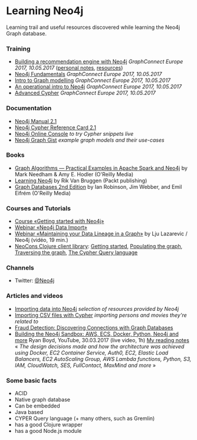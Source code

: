 # Learning Neo4j

Learning trail and useful resources discovered while learning the Neo4j Graph database.

### Training

* [Building a recommendation engine with Neo4j](training/neo4j-recommendation-engine-20170510(london).pdf) _GraphConnect Europe 2017, 10.05.2017_ ([personal notes](training/neo4j-recommendation-engine-20170510(personal-notes).pdf), [resources](training/reco/))
* [Neo4j Fundamentals](training/neo4j-fundamentals-20170510(london).pdf) _GraphConnect Europe 2017, 10.05.2017_
* [Intro to Graph modelling](training/neo4j-graph-modeling-20170510(london).pdf) _GraphConnect Europe 2017, 10.05.2017_
* [An operational intro to Neo4j](training/neo4j-production-20170510(london).pdf) _GraphConnect Europe 2017, 10.05.2017_
* [Advanced Cypher](training/neo4j-advanced-cypher-20170510(london).pdf) _GraphConnect Europe 2017, 10.05.2017_

### Documentation

* [Neo4j Manual 2.1](http://docs.neo4j.org/chunked/stable/)
* [Neo4j Cypher Reference Card 2.1](http://docs.neo4j.org/refcard/2.1/)
* [Neo4j Online Console](http://console.neo4j.org/) _to try Cypher snippets live_
* [Neo4j Graph Gist](http://gist.neo4j.org/) _example graph models and their use-cases_

### Books

* [Graph Algorithms — Practical Examples in Apache Spark and Neo4j](https://neo4j.com/graph-algorithms-book/) by Mark Needham & Amy E. Hodler (O'Reilly Media)
* [Learning Neo4j](http://neo4j.com/book-learning-neo4j/) by Rik Van Bruggen (Packt publishing)
* [Graph Databases 2nd Edition](http://neo4j.com/books/graph-databases/) by Ian Robinson, Jim Webber, and Emil Eifrém (O'Reilly Media)

### Courses and Tutorials

* [Course «Getting started with Neo4j»](http://www.neo4j.org/learn/online_course)
* [Webinar «Neo4j Data Import»](https://vimeo.com/90358900)
* [Webinar «Maintaining your Data Lineage in a Graph»](https://www.youtube.com/watch?v=3tWTCbrE5ls) by Lju Lazarevic / Neo4j (vidéo, 19 min.)
* [NeoCons Clojure client library](http://clojureneo4j.info/): [Getting started](http://clojureneo4j.info/articles/getting_started.html), [Populating the graph](http://clojureneo4j.info/articles/populating.html), [Traversing the graph](http://clojureneo4j.info/articles/traversing.html), [The Cypher Query language](http://clojureneo4j.info/articles/cypher.html)

### Channels

* Twitter: [@Neo4j](https://twitter.com/neo4j)

### Articles and videos

* [Importing data into Neo4j](http://www.neo4j.org/develop/import) _selection of resources provided by Neo4j_
* [Importing CSV files with Cypher](http://docs.neo4j.org/chunked/milestone/cypherdoc-importing-csv-files-with-cypher.html) _importing persons and movies they're related to_
* [Fraud Detection: Discovering Connections with Graph Databases](http://info.neotechnology.com/WPUseCaseFraud.html?casetype=Fraud)
* [Building the Neo4j Sandbox: AWS, ECS, Docker, Python, Neo4j and more](http://ptat.ch/neo4j-sandbox-tech-overview) Ryan Boyd, YouTube, 30.03.2017 (live video, 1h) [My reading notes](notes/neo4j-sandbox-20170330-reading-notes.pdf) « _The design decisions made and how the architecture was achieved using Docker, EC2 Container Service, Auth0, EC2, Elastic Load Balancers, EC2 AutoScaling Group, AWS Lambda functions, Python, S3, IAM, CloudWatch, SES, FullContact, MaxMind and more_ »

### Some basic facts

* ACID
* Native graph database
* Can be embedded
* Java based
* CYPER Query language (+ many others, such as Gremlin)
* has a good Clojure wrapper
* has a good Node.js module
